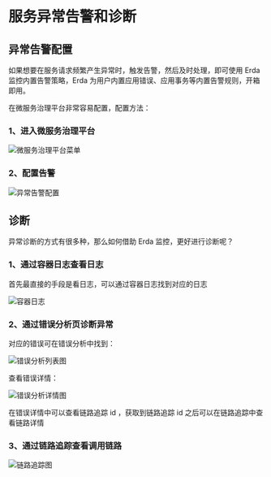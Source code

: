 # 服务异常告警和诊断

## 异常告警配置

如果想要在服务请求频繁产生异常时，触发告警，然后及时处理，即可使用 Erda 监控内置告警策略，Erda 为用户内置应用错误、应用事务等内置告警规则，开箱即用。

在微服务治理平台非常容易配置，配置方法：

### 1、进入微服务治理平台

![微服务治理平台菜单](http://terminus-paas.oss-cn-hangzhou.aliyuncs.com/paas-doc/2021/08/16/a1ca253b-37f4-4c5e-ba65-79b037b85d67.png)

### 2、配置告警

![异常告警配置](http://terminus-paas.oss-cn-hangzhou.aliyuncs.com/paas-doc/2021/08/16/1e769c1a-53c9-4a4c-aa0e-a7f43f7a78b3.png)

## 诊断

异常诊断的方式有很多种，那么如何借助 Erda 监控，更好进行诊断呢？

### 1、通过容器日志查看日志

首先最直接的手段是看日志，可以通过容器日志找到对应的日志

![容器日志](http://terminus-paas.oss-cn-hangzhou.aliyuncs.com/paas-doc/2021/08/17/ba687acd-4941-4453-b3f0-b540293afea3.png)

### 2、通过错误分析页诊断异常

对应的错误可在错误分析中找到：

![错误分析列表图](http://terminus-paas.oss-cn-hangzhou.aliyuncs.com/paas-doc/2021/08/17/07bdf717-a560-4eba-9b34-2be862fc9af1.png)

查看错误详情：

![错误分析详情图](http://terminus-paas.oss-cn-hangzhou.aliyuncs.com/paas-doc/2021/08/17/1191dde3-03ff-4220-9ee7-46a2b07da36f.png)

在错误详情中可以查看链路追踪 id ，获取到链路追踪 id 之后可以在链路追踪中查看链路详情

### 3、通过链路追踪查看调用链路

![链路追踪图](http://terminus-paas.oss-cn-hangzhou.aliyuncs.com/paas-doc/2021/08/16/4d570cc4-274c-4893-b344-836b39629f89.png)